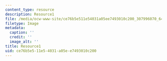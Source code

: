 ```yaml
---
content_type: resource
description: Resource1
file: /media/ocw-www-site/ce76b5e511e54031a05ee7493010c200_307996070_641685357328033_4563043392804034420_n.jpeg
filetype: Image
metadata:
  caption: ''
  credit: ''
  image_alt: ''
title: Resource1
uid: ce76b5e5-11e5-4031-a05e-e7493010c200
---
```

